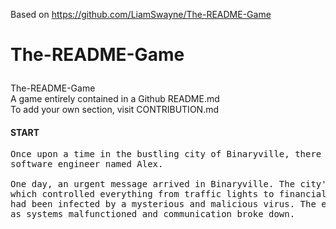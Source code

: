Based on https://github.com/LiamSwayne/The-README-Game

# The-README-Game<p align="center">
  The-README-Game
  <br>
  A game entirely contained in a Github README.md
  <br>
  To add your own section, visit CONTRIBUTION.md
</p>

#### START
<pre>
Once upon a time in the bustling city of Binaryville, there lived a brilliant 
software engineer named Alex.

One day, an urgent message arrived in Binaryville. The city's central computer, 
which controlled everything from traffic lights to financial transactions, 
had been infected by a mysterious and malicious virus. The entire city was in chaos 
as systems malfunctioned and communication broke down.

<pre>
